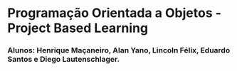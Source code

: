 # Programação Orientada a Objetos - Project Based Learning

### Alunos: Henrique Maçaneiro, Alan Yano, Lincoln Félix, Eduardo Santos e Diego Lautenschlager.
 
